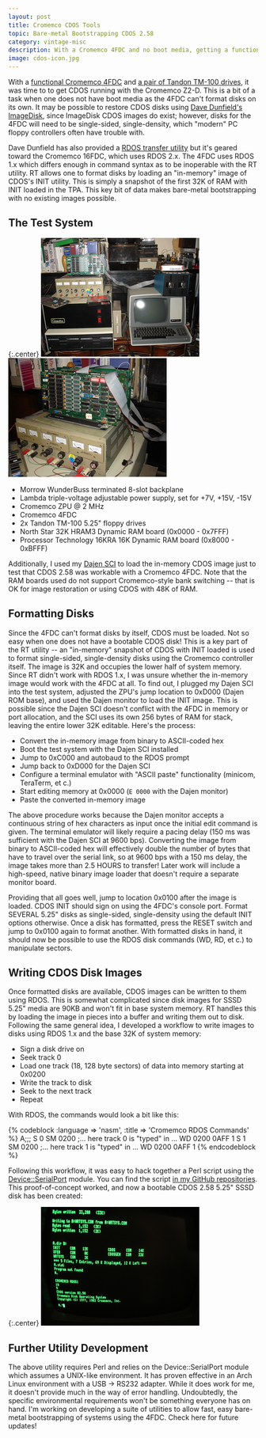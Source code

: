 ```yaml
---
layout: post
title: Cromemco CDOS Tools
topic: Bare-metal Bootstrapping CDOS 2.58
category: vintage-misc
description: With a Cromemco 4FDC and no boot media, getting a functional system was not entirely straightforward. Tools exist for bare-metal bootstrapping CDOS with a 16FDC, but they're incompatible with the 4FDC. Fortunately, there was enough existing work and experience in the area to hack together a solution!
image: cdos-icon.jpg
---
```


With a [functional Cromemco 4FDC](/2014/01/30/Cromemco-4FDC) and [a pair of Tandon TM-100 drives](/2013/01/11/5.25-Disk-Box), it was time to to get CDOS running with the Cromemco Z2-D. This is a bit of a task when one does not have boot media as the 4FDC can't format disks on its own. It may be possible to restore CDOS disks using [Dave Dunfield's ImageDisk](http://www.classiccmp.org/dunfield/img/index.htm), since ImageDisk CDOS images do exist; however, disks for the 4FDC will need to be single-sided, single-density, which "modern" PC floppy controllers often have trouble with.

Dave Dunfield has also provided a [RDOS transfer utility](http://www.classiccmp.org/dunfield/img/index.htm) but it's geared toward the Cromemco 16FDC, which uses RDOS 2.x. The 4FDC uses RDOS 1.x which differs enough in command syntax as to be inoperable with the RT utility. RT allows one to format disks by loading an "in-memory" image of CDOS's INIT utility. This is simply a snapshot of the first 32K of RAM with INIT loaded in the TPA. This key bit of data makes bare-metal bootstrapping with no existing images possible.

The Test System
---------------

{:.center}
[![Test System](/images/vintage-misc/4fdc_utils/scaled/hacking.jpg)](/images/vintage-misc/4fdc_utils/hacking.jpg) [![Test System Closeup](/images/vintage-misc/4fdc_utils/scaled/test_system.jpg)](/images/vintage-misc/4fdc_utils/test_system.jpg)

- Morrow WunderBuss terminated 8-slot backplane
- Lambda triple-voltage adjustable power supply, set for +7V, +15V, -15V
- Cromemco ZPU @ 2 MHz
- Cromemco 4FDC
- 2x Tandon TM-100 5.25" floppy drives
- North Star 32K HRAM3 Dynamic RAM board (0x0000 - 0x7FFF)
- Processor Technology 16KRA 16K Dynamic RAM board (0x8000 - 0xBFFF)

Additionally, I used my [Dajen SCI](/2011/11/03/Dajen-SCI) to load the in-memory CDOS image just to test that CDOS 2.58 was workable with a Cromemco 4FDC. Note that the RAM boards used do not support Cromemco-style bank switching -- that is OK for image restoration or using CDOS with 48K of RAM.

Formatting Disks
----------------

Since the 4FDC can't format disks by itself, CDOS must be loaded. Not so easy when one does not have a bootable CDOS disk! This is a key part of the RT utility -- an "in-memory" snapshot of CDOS with INIT loaded is used to format single-sided, single-density disks using the Cromemco controller itself. The image is 32K and occupies the lower half of system memory. Since RT didn't work with RDOS 1.x, I was unsure whether the in-memory image would work with the 4FDC at all. To find out, I plugged my Dajen SCI into the test system, adjusted the ZPU's jump location to 0xD000 (Dajen ROM base), and used the Dajen monitor to load the INIT image. This is possible since the Dajen SCI doesn't conflict with the 4FDC in memory or port allocation, and the SCI uses its own 256 bytes of RAM for stack, leaving the entire lower 32K editable. Here's the process:

- Convert the in-memory image from binary to ASCII-coded hex
- Boot the test system with the Dajen SCI installed
- Jump to 0xC000 and autobaud to the RDOS prompt
- Jump back to 0xD000 for the Dajen SCI
- Configure a terminal emulator with "ASCII paste" functionality (minicom, TeraTerm, et c.)
- Start editing memory at 0x0000 (`E 0000` with the Dajen monitor)
- Paste the converted in-memory image

The above procedure works because the Dajen monitor accepts a continuous string of hex characters as input once the initial edit command is given. The terminal emulator will likely require a pacing delay (150 ms was sufficient with the Dajen SCI at 9600 bps). Converting the image from binary to ASCII-coded hex will effectively double the number of bytes that have to travel over the serial link, so at 9600 bps with a 150 ms delay, the image takes more than 2.5 HOURS to transfer! Later work will include a high-speed, native binary image loader that doesn't require a separate monitor board.

Providing that all goes well, jump to location 0x0100 after the image is loaded. CDOS INIT should sign on using the 4FDC's console port. Format SEVERAL 5.25" disks as single-sided, single-density using the default INIT options otherwise. Once a disk has formatted, press the RESET switch and jump to 0x0100 again to format another. With formatted disks in hand, it should now be possible to use the RDOS disk commands (WD, RD, et c.) to manipulate sectors.

Writing CDOS Disk Images
------------------------

Once formatted disks are available, CDOS images can be written to them using RDOS. This is somewhat complicated since disk images for SSSD 5.25" media are 90KB and won't fit in base system memory. RT handles this by loading the image in pieces into a buffer and writing them out to disk. Following the same general idea, I developed a workflow to write images to disks using RDOS 1.x and the base 32K of system memory:

- Sign a disk drive on
- Seek track 0
- Load one track (18, 128 byte sectors) of data into memory starting at 0x0200
- Write the track to disk
- Seek to the next track
- Repeat

With RDOS, the commands would look a bit like this:

{% codeblock :language => 'nasm', :title => 'Cromemco RDOS Commands' %}
A;;;
S 0
SM 0200
;... here track 0 is "typed" in ...
WD 0200 0AFF 1
S 1
SM 0200
;... here track 1 is "typed" in ...
WD 0200 0AFF 1
{% endcodeblock %}

Following this workflow, it was easy to hack together a Perl script using the [Device::SerialPort](http://search.cpan.org/~cook/Device-SerialPort-1.04/SerialPort.pm) module. You can find the script [in my GitHub repositories](https://github.com/chapmajs/cromemco_utilities). This proof-of-concept worked, and now a bootable CDOS 2.58 5.25" SSSD disk has been created:

{:.center}
[![CDOS 2.58 Booted](/images/vintage-misc/4fdc_utils/scaled/cdos.jpg)](/images/vintage-misc/4fdc_utils/cdos.jpg)

Further Utility Development
---------------------------

The above utility requires Perl and relies on the Device::SerialPort module which assumes a UNIX-like environment. It has proven effective in an Arch Linux environment with a USB -> RS232 adapter. While it does work for me, it doesn't provide much in the way of error handling. Undoubtedly, the specific environmental requirements won't be something everyone has on hand. I'm working on developing a suite of utilities to allow fast, easy bare-metal bootstrapping of systems using the 4FDC. Check here for future updates!

